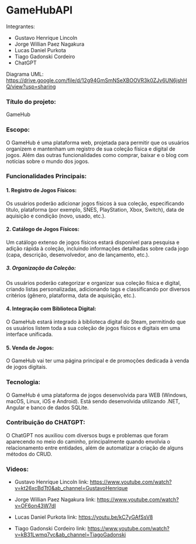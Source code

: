 # GameHubAPI

Integrantes:
- Gustavo Henrique Lincoln
- Jorge Willian Paez Nagakura
- Lucas Daniel Purkota
- Tiago Gadonski Cordeiro
- ChatGPT

Diagrama UML: https://drive.google.com/file/d/12g94GmSmNSeXBOOVR3k0ZJv6UN6jshHQ/view?usp=sharing

### Título do projeto: 
GameHub

### Escopo: 
O GameHub é uma plataforma web, projetada para permitir que os usuários organizem e mantenham um registro de sua coleção física e digital de jogos. Além das outras funcionalidades como comprar, baixar e o blog com notícias sobre o mundo dos jogos.

### Funcionalidades Principais:
#### 1. Registro de Jogos Físicos:
Os usuários poderão adicionar jogos físicos à sua coleção, especificando título, plataforma (por exemplo, SNES, PlayStation, Xbox, Switch), data de aquisição e condição (novo, usado, etc.).
#### 2. Catálogo de Jogos Físicos:
Um catálogo extenso de jogos físicos estará disponível para pesquisa e adição rápida à coleção, incluindo informações detalhadas sobre cada jogo (capa, descrição, desenvolvedor, ano de lançamento, etc.).
##### 3. Organização da Coleção:
Os usuários poderão categorizar e organizar sua coleção física e digital, criando listas personalizadas, adicionando tags e classificando por diversos critérios (gênero, plataforma, data de aquisição, etc.).
#### 4. Integração com Biblioteca Digital:
O GameHub estará integrado à biblioteca digital do Steam, permitindo que os usuários listem toda a sua coleção de jogos físicos e digitais em uma interface unificada.
#### 5. Venda de Jogos:
O GameHub vai ter uma página principal e de promoções dedicada à venda de jogos digitais.

### Tecnologia:
O GameHub é uma plataforma de jogos desenvolvida para WEB (Windows, macOS, Linux, iOS e Android). Está sendo desenvolvida utilizando .NET, Angular e banco de dados SQLite.

### Contribuição do CHATGPT:
O ChatGPT nos auxiliou com diversos bugs e problemas que foram aparecendo no meio do caminho, principalmente quando envolvia o relacionamento entre entidades, além de automatizar a criação de alguns métodos do CRUD.

### Videos:
- Gustavo Henrique Lincoln
link: https://www.youtube.com/watch?v=kt26xcBdTt0&ab_channel=GustavoHenrique

- Jorge Willian Paez Nagakura
link: https://www.youtube.com/watch?v=OF6on43W7dI

- Lucas Daniel Purkota
link: https://youtu.be/kC7yGAfSsV8

- Tiago Gadonski Cordeiro
link: https://www.youtube.com/watch?v=kB31Lwmq7vc&ab_channel=TiagoGadonski
